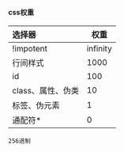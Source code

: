 #### css权重

| 选择器            | 权重     |
| :---------------- | -------- |
| !impotent         | infinity |
| 行间样式          | 1000     |
| id                | 100      |
| class、属性、伪类 | 10       |
| 标签、伪元素      | 1        |
| 通配符*           | 0        |

`256进制`







